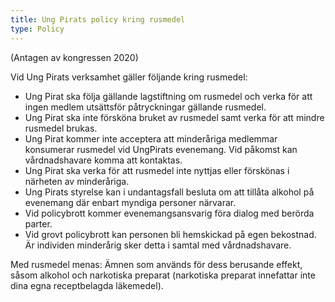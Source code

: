 ```yaml
---
title: Ung Pirats policy kring rusmedel
type: Policy
---
```

(Antagen av kongressen 2020)

Vid Ung Pirats verksamhet gäller följande kring rusmedel:

* Ung Pirat ska följa gällande lagstiftning om rusmedel och verka för att ingen medlem utsättsför påtryckningar gällande rusmedel.
* Ung Pirat ska inte försköna bruket av rusmedel samt verka för att mindre rusmedel brukas.
* Ung Pirat kommer inte acceptera att minderåriga medlemmar konsumerar rusmedel vid UngPirats evenemang. Vid påkomst kan vårdnadshavare komma att kontaktas.
* Ung Pirat ska verka för att rusmedel inte nyttjas eller förskönas i närheten av minderåriga.
* Ung Pirats styrelse kan i undantagsfall besluta om att tillåta alkohol på evenemang där enbart myndiga personer närvarar.
* Vid policybrott kommer evenemangsansvarig föra dialog med berörda parter.
* Vid grovt policybrott kan personen bli hemskickad på egen bekostnad. Är individen minderårig sker detta i samtal med vårdnadshavare.

Med rusmedel menas: Ämnen som används för dess berusande effekt, såsom alkohol och narkotiska preparat (narkotiska preparat innefattar inte dina egna receptbelagda läkemedel).